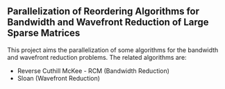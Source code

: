 ## Parallelization of Reordering Algorithms for Bandwidth and Wavefront Reduction of Large Sparse Matrices

This project aims the parallelization of some algorithms for the bandwidth and wavefront reduction problems. 
The related algorithms are:
* Reverse Cuthill McKee - RCM (Bandwidth Reduction)
* Sloan (Wavefront Reduction)


